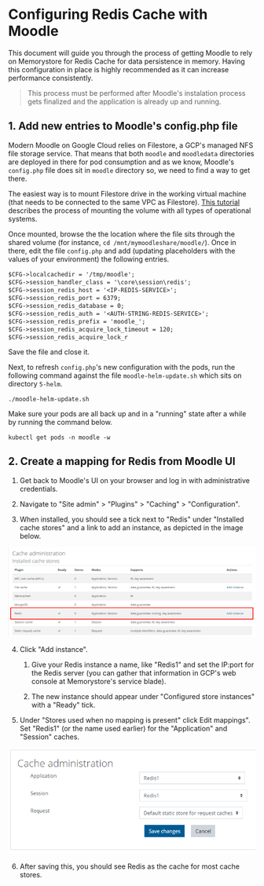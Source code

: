 # Configuring Redis Cache with Moodle

This document will guide you through the process of getting Moodle to rely on Memorystore for Redis Cache for data persistence in memory. Having this configuration in place is highly recommended as it can increase performance consistently.

> This process must be performed after Moodle's instalation process gets finalized and the application is already up and running.

## 1. Add new entries to Moodle's config.php file

Modern Moodle on Google Cloud relies on Filestore, a GCP's managed NFS file storage service. That means that both `moodle` and `moodledata` directories are deployed in there for pod consumption and as we know, Moodle's `config.php` file does sit in `moodle` directory so, we need to find a way to get there.

The easiest way is to mount Filestore drive in the working virtual machine (that needs to be connected to the same VPC as Filestore). [This tutorial](https://cloud.google.com/filestore/docs/mounting-fileshares) describes the process of mounting the volume with all types of operational systems.

Once mounted, browse the the location where the file sits through the shared volume (for instance, `cd /mnt/mymoodleshare/moodle/`). Once in there, edit the file `config.php` and add (updating placeholders with the values of your environment) the following entries.

```
$CFG->localcachedir = '/tmp/moodle';
$CFG->session_handler_class = '\core\session\redis';
$CFG->session_redis_host = '<IP-REDIS-SERVICE>';
$CFG->session_redis_port = 6379;
$CFG->session_redis_database = 0;
$CFG->session_redis_auth = '<AUTH-STRING-REDIS-SERVICE>';
$CFG->session_redis_prefix = 'moodle_';
$CFG->session_redis_acquire_lock_timeout = 120;
$CFG->session_redis_acquire_lock_r
```

Save the file and close it.

Next, to refresh `config.php`'s new configuration with the pods, run the following command against the file `moodle-helm-update.sh` which sits on directory `5-helm`.

```
./moodle-helm-update.sh
```

Make sure your pods are all back up and in a "running" state after a while by running the command below.

```
kubectl get pods -n moodle -w
```

## 2. Create a mapping for Redis from Moodle UI

1. Get back to Moodle's UI on your browser and log in with administrative credentials.

2. Navigate to "Site admin" > "Plugins" > "Caching" > "Configuration".

3. When installed, you should see a tick next to "Redis" under "Installed cache stores" and a link to add an instance, as depicted in the image below.

<p align="center">
    <img src="../img/Redis_cache_ready.png">
</p>

4. Click "Add instance".

   1. Give your Redis instance a name, like "Redis1" and set the IP:port for the Redis server (you can gather that information in GCP's web console at Memorystore's service blade).

   2. The new instance should appear under "Configured store instances" with a "Ready" tick.

5. Under "Stores used when no mapping is present" click Edit mappings". Set "Redis1" (or the name used earlier) for the "Application" and "Session" caches.

<p align="center">
    <img src="../img/Set_Redis_as_default_Application_and_Session_cache.png">
</p>

6. After saving this, you should see Redis as the cache for most cache stores.
